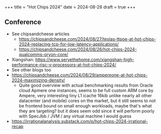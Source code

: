 +++
title = "Hot Chips 2024"
date = 2024-08-28
draft = true
+++

## Conference

- See chipsandcheese articles
  - https://chipsandcheese.com/2024/08/27/teslas-ttpoe-at-hot-chips-2024-replacing-tcp-for-low-latency-applications/
  - https://chipsandcheese.com/2024/08/26/hot-chips-2024-qualcomms-oryon-core/
- Xiangshan: https://www.servethehome.com/xiangshan-high-performance-risc-v-processors-at-hot-chips-2024/
- See other blogs too
- https://chipsandcheese.com/2024/08/29/ampereone-at-hot-chips-2024-maximizing-density/
  - Quite good overview with actual benchmarking results from Oracle cloud Apmere one instances, seems to be full custom ARM core by Ampere, very interesting tiny L1 icache 16kib unlike nearly all other datacenter (and mobile) cores on the market, but it still seems to not be frontend bound on small enough workloads, maybe that's what they are targeting? but it does seem odd since it will perform poorly with SpecJbb / JVM / any virtual machine I would guess
- https://irrationalanalysis.substack.com/p/hot-chips-2024-irrational-recap

